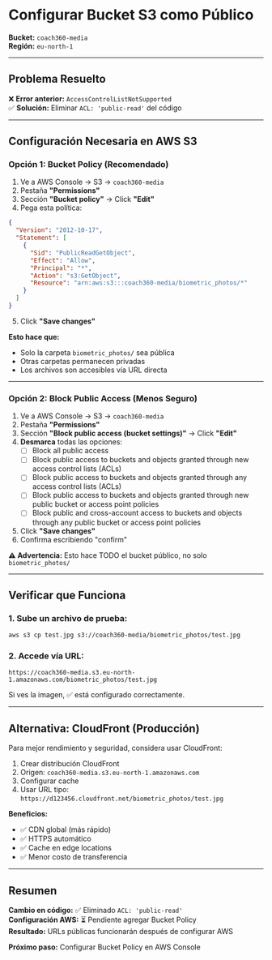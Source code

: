 # Configurar Bucket S3 como Público

**Bucket:** `coach360-media`  
**Región:** `eu-north-1`

---

## Problema Resuelto

❌ **Error anterior:** `AccessControlListNotSupported`  
✅ **Solución:** Eliminar `ACL: 'public-read'` del código

---

## Configuración Necesaria en AWS S3

### Opción 1: Bucket Policy (Recomendado)

1. Ve a AWS Console → S3 → `coach360-media`
2. Pestaña **"Permissions"**
3. Sección **"Bucket policy"** → Click **"Edit"**
4. Pega esta política:

```json
{
  "Version": "2012-10-17",
  "Statement": [
    {
      "Sid": "PublicReadGetObject",
      "Effect": "Allow",
      "Principal": "*",
      "Action": "s3:GetObject",
      "Resource": "arn:aws:s3:::coach360-media/biometric_photos/*"
    }
  ]
}
```

5. Click **"Save changes"**

**Esto hace que:**
- Solo la carpeta `biometric_photos/` sea pública
- Otras carpetas permanecen privadas
- Los archivos son accesibles vía URL directa

---

### Opción 2: Block Public Access (Menos Seguro)

1. Ve a AWS Console → S3 → `coach360-media`
2. Pestaña **"Permissions"**
3. Sección **"Block public access (bucket settings)"** → Click **"Edit"**
4. **Desmarca** todas las opciones:
   - [ ] Block all public access
   - [ ] Block public access to buckets and objects granted through new access control lists (ACLs)
   - [ ] Block public access to buckets and objects granted through any access control lists (ACLs)
   - [ ] Block public access to buckets and objects granted through new public bucket or access point policies
   - [ ] Block public and cross-account access to buckets and objects through any public bucket or access point policies
5. Click **"Save changes"**
6. Confirma escribiendo "confirm"

**⚠️ Advertencia:** Esto hace TODO el bucket público, no solo `biometric_photos/`

---

## Verificar que Funciona

### 1. Sube un archivo de prueba:

```bash
aws s3 cp test.jpg s3://coach360-media/biometric_photos/test.jpg
```

### 2. Accede vía URL:

```
https://coach360-media.s3.eu-north-1.amazonaws.com/biometric_photos/test.jpg
```

Si ves la imagen, ✅ está configurado correctamente.

---

## Alternativa: CloudFront (Producción)

Para mejor rendimiento y seguridad, considera usar CloudFront:

1. Crear distribución CloudFront
2. Origen: `coach360-media.s3.eu-north-1.amazonaws.com`
3. Configurar cache
4. Usar URL tipo: `https://d123456.cloudfront.net/biometric_photos/test.jpg`

**Beneficios:**
- ✅ CDN global (más rápido)
- ✅ HTTPS automático
- ✅ Cache en edge locations
- ✅ Menor costo de transferencia

---

## Resumen

**Cambio en código:** ✅ Eliminado `ACL: 'public-read'`  
**Configuración AWS:** ⏳ Pendiente agregar Bucket Policy  
**Resultado:** URLs públicas funcionarán después de configurar AWS

**Próximo paso:** Configurar Bucket Policy en AWS Console

